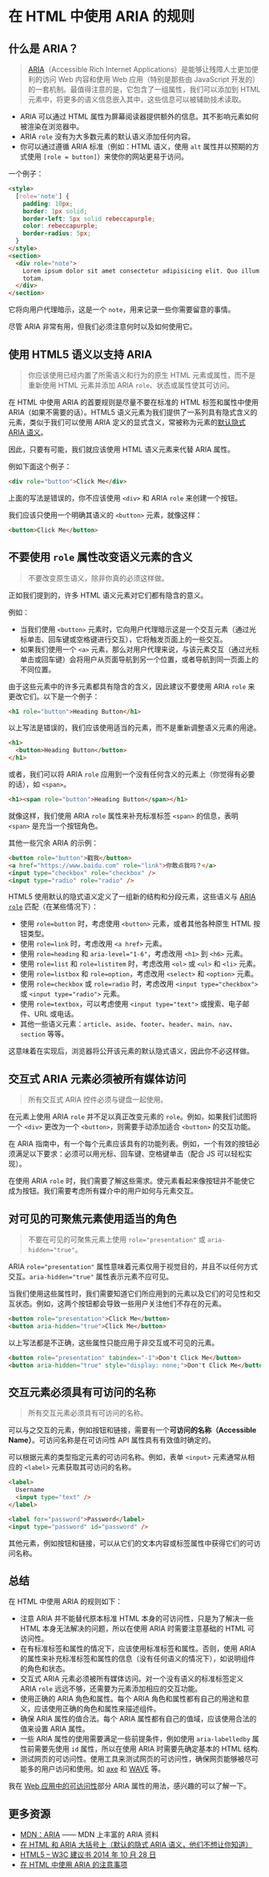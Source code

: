 # 在 HTML 中使用 ARIA 的规则

## 什么是 ARIA？

> [ARIA](https://www.w3.org/WAI/intro/aria)（Accessible Rich Internet Applications）是能够让残障人士更加便利的访问 Web 内容和使用 Web 应用（特别是那些由 JavaScript 开发的）的一套机制。最值得注意的是，它包含了一组属性，我们可以添加到 HTML 元素中，将更多的语义信息嵌入其中，这些信息可以被辅助技术读取。

- ARIA 可以通过 HTML 属性为屏幕阅读器提供额外的信息。其不影响元素如何被渲染在浏览器中。
- ARIA `role` 没有为大多数元素的默认语义添加任何内容。
- 你可以通过遵循 ARIA 标准（例如：HTML 语义，使用 `alt` 属性并以预期的方式使用 `[role = button]`）来使你的网站更易于访问。

一个例子：

```html
<style>
  [role='note'] {
    padding: 10px;
    border: 1px solid;
    border-left: 5px solid rebeccapurple;
    color: rebeccapurple;
    border-radius: 5px;
  }
</style>
<section>
  <div role="note">
    Lorem ipsum dolor sit amet consectetur adipisicing elit. Quo illum cum
    totam.
  </div>
</section>
```

它将向用户代理暗示，这是一个 `note`，用来记录一些你需要留意的事情。

尽管 ARIA 非常有用，但我们必须注意何时以及如何使用它。

## 使用 HTML5 语义以支持 ARIA

> 你应该使用已经内置了所需语义和行为的原生 HTML 元素或属性，而不是重新使用 HTML 元素并添加 ARIA `role`、状态或属性使其可访问。

在 HTML 中使用 ARIA 的首要规则是尽量不要在标准的 HTML 标签和属性中使用 ARIA（如果不需要的话）。HTML5 语义元素为我们提供了一系列具有隐式含义的元素，类似于我们可以使用 ARIA 定义的显式含义，常被称为元素的[默认隐式 ARIA 语义](https://www.w3.org/TR/wai-aria-1.1/%23implicit_semantics)。

因此，只要有可能，我们就应该使用 HTML 语义元素来代替 ARIA 属性。

例如下面这个例子：

```html
<div role="button">Click Me</div>
```

上面的写法是错误的，你不应该使用 `<div>` 和 ARIA `role` 来创建一个按钮。

我们应该只使用一个明确其语义的 `<button>` 元素，就像这样：

```html
<button>Click Me</button>
```

## 不要使用 `role` 属性改变语义元素的含义

> 不要改变原生语义，除非你真的必须这样做。

正如我们提到的，许多 HTML 语义元素对它们都有隐含的意义。

例如：

- 当我们使用 `<button>` 元素时，它向用户代理暗示这是一个交互元素（通过光标单击、回车键或空格键进行交互），它将触发页面上的一些交互。
- 如果我们使用一个 `<a>` 元素，那么对用户代理来说，与该元素交互（通过光标单击或回车键）会将用户从页面导航到另一个位置，或者导航到同一页面上的不同位置。

由于这些元素中的许多元素都具有隐含的含义，因此建议不要使用 ARIA `role` 来更改它们。以下是一个例子：

```html
<h1 role="button">Heading Button</h1>
```

以上写法是错误的，我们应该使用适当的元素，而不是重新调整语义元素的用途。

```html
<h1>
  <button>Heading Button</button>
</h1>
```

或者，我们可以将 ARIA `role` 应用到一个没有任何含义的元素上（你觉得有必要的话），如 `<span>`。

```html
<h1><span role="button">Heading Button</span></h1>
```

就像这样，我们使用 ARIA `role` 属性来补充标准标签 `<span>` 的信息，表明 `<span>` 是充当一个按钮角色。

其他一些冗余 ARIA 的示例：

```html
<button role="button">戳我</button>
<a href="https://www.baidu.com" role="link">你敢点我吗？</a>
<input type="checkbox" role="checkbox" />
<input type="radio" role="radio" />
```

HTML5 使用默认的隐式语义定义了一组新的结构和分段元素，这些语义与 [ARIA `role`](https://developer.mozilla.org/en-US/docs/Web/Accessibility/ARIA/Roles/Region_role) 匹配（在某些情况下）：

- 使用 `role=button` 时，考虑使用 `<button>` 元素，或者其他各种原生 HTML 按钮类型。
- 使用 `role=link` 时，考虑改用 `<a href>` 元素。
- 使用 `role=heading` 和 `aria-level="1-6"`，考虑改用 `<h1>` 到 `<h6>` 元素。
- 使用 `role=list` 和 `role=listitem` 时，考虑改用 `<ol>` 或 `<ul>` 和 `<li>` 元素。
- 使用 `role=listbox` 和 `role=option`，考虑改用 `<select>` 和 `<option>` 元素。
- 使用 `role=checkbox` 或 `role=radio` 时，考虑改用 `<input type="checkbox">` 或 `<input type="radio">` 元素。
- 使用 `role=textbox`，可以考虑使用 `<input type="text">` 或搜索、电子邮件、URL 或电话。
- 其他一些语义元素：`article`、`aside`、`footer`、`header`、`main`、`nav`、`section` 等等。

这意味着在实现后，浏览器将公开该元素的默认隐式语义，因此你不必这样做。

## 交互式 ARIA 元素必须被所有媒体访问

> 所有交互式 ARIA 控件必须与键盘一起使用。

在元素上使用 ARIA `role` 并不足以真正改变元素的 `role`。例如，如果我们试图将一个 `<div>` 更改为一个 `<button>`，则需要手动添加适合 `<button>` 的交互功能。

在 ARIA 指南中，有一个每个元素应该具有的功能列表。例如，一个有效的按钮必须满足以下要求：必须可以用光标、回车键、空格键单击（配合 JS 可以轻松实现）。

在使用 ARIA `role` 时，我们需要了解这些需求。使元素看起来像按钮并不能使它成为按钮。我们需要考虑所有媒介中的用户如何与元素交互。

## 对可见的可聚焦元素使用适当的角色

> 不要在可见的可聚焦元素上使用 `role="presentation"` 或 `aria-hidden="true"`。

ARIA `role="presentation"` 属性意味着元素仅用于视觉目的，并且不以任何方式交互。`aria-hidden="true"` 属性表示元素不应可见。

当我们使用这些属性时，我们需要知道它们所应用到的元素以及它们的可见性和交互状态。例如，这两个按钮都会导致一些用户关注他们不存在的元素。

```html
<button role="presentation">Click Me</button>
<button aria-hidden="true">Click Me</button>
```

以上写法都是不正确，这些属性只能应用于非交互或不可见的元素。

```html
<button role="presentation" tabindex="-1">Don't Click Me</button>
<button aria-hidden="true" style="display: none;">Don't Click Me</button>
```

## 交互元素必须具有可访问的名称

> 所有交互元素必须具有可访问的名称。

可以与之交互的元素，例如按钮和链接，需要有一个**可访问的名称（Accessible Name）**。可访问名称是在可访问性 API 属性具有有效值时确定的。

可以根据元素的类型指定元素的可访问名称。例如，表单 `<input>` 元素通常从相应的 `<label>` 元素获取其可访问的名称。

```html
<label>
  Username
  <input type="text" />
</label>

<label for="password">Password</label>
<input type="password" id="password" />
```

其他元素，例如按钮和链接，可以从它们的文本内容或标签属性中获得它们的可访问名称。

## 总结

在 HTML 中使用 ARIA 的规则如下：

- 注意 ARIA 并不能替代原本标准 HTML 本身的可访问性，只是为了解决一些 HTML 本身无法解决的问题，所以在使用 ARIA 时需要注意基础的 HTML 可访问性。
- 在有标准标签和属性的情况下，应该使用标准标签和属性。否则，使用 ARIA 的属性来补充标准标签和属性的信息（没有任何语义的情况下），如说明组件的角色和状态。
- 交互式 ARIA 元素必须被所有媒体访问。对一个没有语义的标准标签定义 ARIA `role` 远远不够，还需要为元素添加相应的交互功能。
- 使用正确的 ARIA 角色和属性。每个 ARIA 角色和属性都有自己的用途和意义，应该使用正确的角色和属性来描述组件。
- 确保 ARIA 属性的值合法。每个 ARIA 属性都有自己的值域，应该使用合法的值来设置 ARIA 属性。
- 一些 ARIA 属性的使用需要满足一些前提条件，例如使用 `aria-labelledby` 属性前需要先使用 `id` 属性，所以在使用 ARIA 时需要先确定基本的 HTML 结构.
- 测试网页的可访问性。使用工具来测试网页的可访问性，确保网页能够被尽可能多的用户访问和使用。如 [axe](https://www.deque.com/axe/) 和 [WAVE](https://wave.webaim.org/) 等。

我在 [Web 应用中的可访问性](https://github.com/lio-zero/blog/blob/main/HTML/Web%20%E5%BA%94%E7%94%A8%E4%B8%AD%E7%9A%84%E5%8F%AF%E8%AE%BF%E9%97%AE%E6%80%A7.md)部分 ARIA 属性的用法，感兴趣的可以了解一下。

## 更多资源

- [MDN：ARIA](https://developer.mozilla.org/en-US/docs/Web/Accessibility/ARIA) —— MDN 上丰富的 ARIA 资料
- [在 HTML 和 ARIA 大括号上（默认的隐式 ARIA 语义，他们不想让你知道）](http://html5doctor.com/on-html-belts-and-aria-braces/)
- [HTML5 – W3C 建议书 2014 年 10 月 28 日](https://www.w3.org/TR/html5/)
- [在 HTML 中使用 ARIA 的注意事项](http://w3c.github.io/aria-in-html/)
